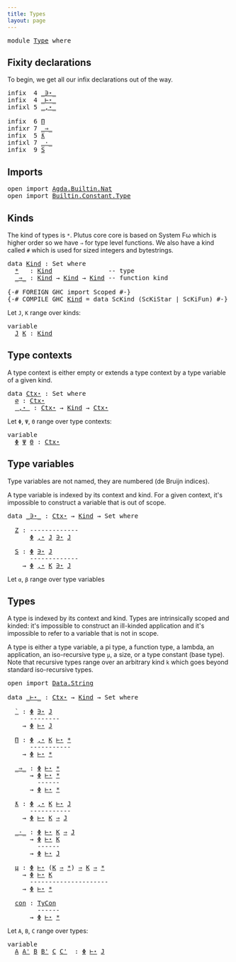 ```yaml
---
title: Types
layout: page
---
```


<pre class="Agda"><a id="40" class="Keyword">module</a> <a id="47" href="Type.html" class="Module">Type</a> <a id="52" class="Keyword">where</a>
</pre>
## Fixity declarations

To begin, we get all our infix declarations out of the way.

<pre class="Agda"><a id="152" class="Keyword">infix</a>  <a id="159" class="Number">4</a> <a id="161" href="Type.html#1323" class="Datatype Operator">_∋⋆_</a>
<a id="166" class="Keyword">infix</a>  <a id="173" class="Number">4</a> <a id="175" href="Type.html#2004" class="Datatype Operator">_⊢⋆_</a>
<a id="180" class="Keyword">infixl</a> <a id="187" class="Number">5</a> <a id="189" href="Type.html#981" class="InductiveConstructor Operator">_,⋆_</a>

<a id="195" class="Keyword">infix</a>  <a id="202" class="Number">6</a> <a id="204" href="Type.html#2080" class="InductiveConstructor">Π</a>
<a id="206" class="Keyword">infixr</a> <a id="213" class="Number">7</a> <a id="215" href="Type.html#626" class="InductiveConstructor Operator">_⇒_</a>
<a id="219" class="Keyword">infix</a>  <a id="226" class="Number">5</a> <a id="228" href="Type.html#2191" class="InductiveConstructor">ƛ</a>
<a id="230" class="Keyword">infixl</a> <a id="237" class="Number">7</a> <a id="239" href="Type.html#2246" class="InductiveConstructor Operator">_·_</a>
<a id="243" class="Keyword">infix</a>  <a id="250" class="Number">9</a> <a id="252" href="Type.html#1396" class="InductiveConstructor">S</a>
</pre>
## Imports

<pre class="Agda"><a id="275" class="Keyword">open</a> <a id="280" class="Keyword">import</a> <a id="287" href="Agda.Builtin.Nat.html" class="Module">Agda.Builtin.Nat</a>
<a id="304" class="Keyword">open</a> <a id="309" class="Keyword">import</a> <a id="316" href="Builtin.Constant.Type.html" class="Module">Builtin.Constant.Type</a>
</pre>
## Kinds

The kind of types is `*`. Plutus core core is based on System Fω which
is higher order so we have `⇒` for type level functions. We also have
a kind called `#` which is used for sized integers and bytestrings.

<pre class="Agda"><a id="567" class="Keyword">data</a> <a id="Kind"></a><a id="572" href="Type.html#572" class="Datatype">Kind</a> <a id="577" class="Symbol">:</a> <a id="579" class="PrimitiveType">Set</a> <a id="583" class="Keyword">where</a>
  <a id="Kind.*"></a><a id="591" href="Type.html#591" class="InductiveConstructor">*</a>   <a id="595" class="Symbol">:</a> <a id="597" href="Type.html#572" class="Datatype">Kind</a>               <a id="616" class="Comment">-- type</a>
  <a id="Kind._⇒_"></a><a id="626" href="Type.html#626" class="InductiveConstructor Operator">_⇒_</a> <a id="630" class="Symbol">:</a> <a id="632" href="Type.html#572" class="Datatype">Kind</a> <a id="637" class="Symbol">→</a> <a id="639" href="Type.html#572" class="Datatype">Kind</a> <a id="644" class="Symbol">→</a> <a id="646" href="Type.html#572" class="Datatype">Kind</a> <a id="651" class="Comment">-- function kind</a>

<a id="669" class="Symbol">{-#</a> <a id="673" class="Keyword">FOREIGN</a> <a id="681" class="Pragma">GHC</a> <a id="685" class="Pragma">import</a> <a id="692" class="Pragma">Scoped</a> <a id="699" class="Symbol">#-}</a>
<a id="703" class="Symbol">{-#</a> <a id="707" class="Keyword">COMPILE</a> <a id="715" class="Keyword">GHC</a> <a id="719" href="Type.html#572" class="Datatype">Kind</a> <a id="724" class="Pragma">=</a> <a id="726" class="Pragma">data</a> <a id="731" class="Pragma">ScKind</a> <a id="738" class="Pragma">(ScKiStar</a> <a id="748" class="Pragma">|</a> <a id="750" class="Pragma">ScKiFun)</a> <a id="759" class="Symbol">#-}</a>
</pre>
Let `J`, `K` range over kinds:
<pre class="Agda"><a id="803" class="Keyword">variable</a>
  <a id="814" href="Type.html#814" class="Generalizable">J</a> <a id="816" href="Type.html#816" class="Generalizable">K</a> <a id="818" class="Symbol">:</a> <a id="820" href="Type.html#572" class="Datatype">Kind</a>
</pre>
## Type contexts

A type context is either empty or extends a type
context by a type variable of a given kind.

<pre class="Agda"><a id="946" class="Keyword">data</a> <a id="Ctx⋆"></a><a id="951" href="Type.html#951" class="Datatype">Ctx⋆</a> <a id="956" class="Symbol">:</a> <a id="958" class="PrimitiveType">Set</a> <a id="962" class="Keyword">where</a>
  <a id="Ctx⋆.∅"></a><a id="970" href="Type.html#970" class="InductiveConstructor">∅</a> <a id="972" class="Symbol">:</a> <a id="974" href="Type.html#951" class="Datatype">Ctx⋆</a>
  <a id="Ctx⋆._,⋆_"></a><a id="981" href="Type.html#981" class="InductiveConstructor Operator">_,⋆_</a> <a id="986" class="Symbol">:</a> <a id="988" href="Type.html#951" class="Datatype">Ctx⋆</a> <a id="993" class="Symbol">→</a> <a id="995" href="Type.html#572" class="Datatype">Kind</a> <a id="1000" class="Symbol">→</a> <a id="1002" href="Type.html#951" class="Datatype">Ctx⋆</a>
</pre>
Let `Φ`, `Ψ`, `Θ` range over type contexts:
<pre class="Agda"><a id="1060" class="Keyword">variable</a>
  <a id="1071" href="Type.html#1071" class="Generalizable">Φ</a> <a id="1073" href="Type.html#1073" class="Generalizable">Ψ</a> <a id="1075" href="Type.html#1075" class="Generalizable">Θ</a> <a id="1077" class="Symbol">:</a> <a id="1079" href="Type.html#951" class="Datatype">Ctx⋆</a>
</pre>
## Type variables

Type variables are not named, they are numbered (de Bruijn indices).

A type variable is indexed by its context and kind. For a given
context, it's impossible to construct a variable that is out of
scope.

<pre class="Agda"><a id="1318" class="Keyword">data</a> <a id="_∋⋆_"></a><a id="1323" href="Type.html#1323" class="Datatype Operator">_∋⋆_</a> <a id="1328" class="Symbol">:</a> <a id="1330" href="Type.html#951" class="Datatype">Ctx⋆</a> <a id="1335" class="Symbol">→</a> <a id="1337" href="Type.html#572" class="Datatype">Kind</a> <a id="1342" class="Symbol">→</a> <a id="1344" class="PrimitiveType">Set</a> <a id="1348" class="Keyword">where</a>

  <a id="_∋⋆_.Z"></a><a id="1357" href="Type.html#1357" class="InductiveConstructor">Z</a> <a id="1359" class="Symbol">:</a> <a id="1361" class="Comment">-------------</a>
      <a id="1381" href="Type.html#1071" class="Generalizable">Φ</a> <a id="1383" href="Type.html#981" class="InductiveConstructor Operator">,⋆</a> <a id="1386" href="Type.html#814" class="Generalizable">J</a> <a id="1388" href="Type.html#1323" class="Datatype Operator">∋⋆</a> <a id="1391" href="Type.html#814" class="Generalizable">J</a>

  <a id="_∋⋆_.S"></a><a id="1396" href="Type.html#1396" class="InductiveConstructor">S</a> <a id="1398" class="Symbol">:</a> <a id="1400" href="Type.html#1071" class="Generalizable">Φ</a> <a id="1402" href="Type.html#1323" class="Datatype Operator">∋⋆</a> <a id="1405" href="Type.html#814" class="Generalizable">J</a>
      <a id="1413" class="Comment">-------------</a>
    <a id="1431" class="Symbol">→</a> <a id="1433" href="Type.html#1071" class="Generalizable">Φ</a> <a id="1435" href="Type.html#981" class="InductiveConstructor Operator">,⋆</a> <a id="1438" href="Type.html#816" class="Generalizable">K</a> <a id="1440" href="Type.html#1323" class="Datatype Operator">∋⋆</a> <a id="1443" href="Type.html#814" class="Generalizable">J</a>
</pre>
Let `α`, `β` range over type variables

## Types

A type is indexed by its context and kind. Types are intrinsically
scoped and kinded: it's impossible to construct an ill-kinded
application and it's impossible to refer to a variable that is not in
scope.

A type is either a type variable, a pi type, a function type, a
lambda, an application, an iso-recursive type `μ`, a size, or a type
constant (base type). Note that recursive types range over an
arbitrary kind `k` which goes beyond standard iso-recursive types.

<pre class="Agda"><a id="1974" class="Keyword">open</a> <a id="1979" class="Keyword">import</a> <a id="1986" href="Data.String.html" class="Module">Data.String</a>

<a id="1999" class="Keyword">data</a> <a id="_⊢⋆_"></a><a id="2004" href="Type.html#2004" class="Datatype Operator">_⊢⋆_</a> <a id="2009" class="Symbol">:</a> <a id="2011" href="Type.html#951" class="Datatype">Ctx⋆</a> <a id="2016" class="Symbol">→</a> <a id="2018" href="Type.html#572" class="Datatype">Kind</a> <a id="2023" class="Symbol">→</a> <a id="2025" class="PrimitiveType">Set</a> <a id="2029" class="Keyword">where</a>

  <a id="_⊢⋆_.`"></a><a id="2038" href="Type.html#2038" class="InductiveConstructor">`</a> <a id="2040" class="Symbol">:</a> <a id="2042" href="Type.html#1071" class="Generalizable">Φ</a> <a id="2044" href="Type.html#1323" class="Datatype Operator">∋⋆</a> <a id="2047" href="Type.html#814" class="Generalizable">J</a>
      <a id="2055" class="Comment">--------</a>
    <a id="2068" class="Symbol">→</a> <a id="2070" href="Type.html#1071" class="Generalizable">Φ</a> <a id="2072" href="Type.html#2004" class="Datatype Operator">⊢⋆</a> <a id="2075" href="Type.html#814" class="Generalizable">J</a>

  <a id="_⊢⋆_.Π"></a><a id="2080" href="Type.html#2080" class="InductiveConstructor">Π</a> <a id="2082" class="Symbol">:</a> <a id="2084" href="Type.html#1071" class="Generalizable">Φ</a> <a id="2086" href="Type.html#981" class="InductiveConstructor Operator">,⋆</a> <a id="2089" href="Type.html#816" class="Generalizable">K</a> <a id="2091" href="Type.html#2004" class="Datatype Operator">⊢⋆</a> <a id="2094" href="Type.html#591" class="InductiveConstructor">*</a>
      <a id="2102" class="Comment">-----------</a>
    <a id="2118" class="Symbol">→</a> <a id="2120" href="Type.html#1071" class="Generalizable">Φ</a> <a id="2122" href="Type.html#2004" class="Datatype Operator">⊢⋆</a> <a id="2125" href="Type.html#591" class="InductiveConstructor">*</a>

  <a id="_⊢⋆_._⇒_"></a><a id="2130" href="Type.html#2130" class="InductiveConstructor Operator">_⇒_</a> <a id="2134" class="Symbol">:</a> <a id="2136" href="Type.html#1071" class="Generalizable">Φ</a> <a id="2138" href="Type.html#2004" class="Datatype Operator">⊢⋆</a> <a id="2141" href="Type.html#591" class="InductiveConstructor">*</a>
      <a id="2149" class="Symbol">→</a> <a id="2151" href="Type.html#1071" class="Generalizable">Φ</a> <a id="2153" href="Type.html#2004" class="Datatype Operator">⊢⋆</a> <a id="2156" href="Type.html#591" class="InductiveConstructor">*</a>
        <a id="2166" class="Comment">------</a>
      <a id="2179" class="Symbol">→</a> <a id="2181" href="Type.html#1071" class="Generalizable">Φ</a> <a id="2183" href="Type.html#2004" class="Datatype Operator">⊢⋆</a> <a id="2186" href="Type.html#591" class="InductiveConstructor">*</a>

  <a id="_⊢⋆_.ƛ"></a><a id="2191" href="Type.html#2191" class="InductiveConstructor">ƛ</a> <a id="2193" class="Symbol">:</a> <a id="2195" href="Type.html#1071" class="Generalizable">Φ</a> <a id="2197" href="Type.html#981" class="InductiveConstructor Operator">,⋆</a> <a id="2200" href="Type.html#816" class="Generalizable">K</a> <a id="2202" href="Type.html#2004" class="Datatype Operator">⊢⋆</a> <a id="2205" href="Type.html#814" class="Generalizable">J</a> 
      <a id="2214" class="Comment">-----------</a>
    <a id="2230" class="Symbol">→</a> <a id="2232" href="Type.html#1071" class="Generalizable">Φ</a> <a id="2234" href="Type.html#2004" class="Datatype Operator">⊢⋆</a> <a id="2237" href="Type.html#816" class="Generalizable">K</a> <a id="2239" href="Type.html#626" class="InductiveConstructor Operator">⇒</a> <a id="2241" href="Type.html#814" class="Generalizable">J</a>

  <a id="_⊢⋆_._·_"></a><a id="2246" href="Type.html#2246" class="InductiveConstructor Operator">_·_</a> <a id="2250" class="Symbol">:</a> <a id="2252" href="Type.html#1071" class="Generalizable">Φ</a> <a id="2254" href="Type.html#2004" class="Datatype Operator">⊢⋆</a> <a id="2257" href="Type.html#816" class="Generalizable">K</a> <a id="2259" href="Type.html#626" class="InductiveConstructor Operator">⇒</a> <a id="2261" href="Type.html#814" class="Generalizable">J</a>
      <a id="2269" class="Symbol">→</a> <a id="2271" href="Type.html#1071" class="Generalizable">Φ</a> <a id="2273" href="Type.html#2004" class="Datatype Operator">⊢⋆</a> <a id="2276" href="Type.html#816" class="Generalizable">K</a>
        <a id="2286" class="Comment">------</a>
      <a id="2299" class="Symbol">→</a> <a id="2301" href="Type.html#1071" class="Generalizable">Φ</a> <a id="2303" href="Type.html#2004" class="Datatype Operator">⊢⋆</a> <a id="2306" href="Type.html#814" class="Generalizable">J</a>

  <a id="_⊢⋆_.μ"></a><a id="2311" href="Type.html#2311" class="InductiveConstructor">μ</a> <a id="2313" class="Symbol">:</a> <a id="2315" href="Type.html#1071" class="Generalizable">Φ</a> <a id="2317" href="Type.html#2004" class="Datatype Operator">⊢⋆</a> <a id="2320" class="Symbol">(</a><a id="2321" href="Type.html#816" class="Generalizable">K</a> <a id="2323" href="Type.html#626" class="InductiveConstructor Operator">⇒</a> <a id="2325" href="Type.html#591" class="InductiveConstructor">*</a><a id="2326" class="Symbol">)</a> <a id="2328" href="Type.html#626" class="InductiveConstructor Operator">⇒</a> <a id="2330" href="Type.html#816" class="Generalizable">K</a> <a id="2332" href="Type.html#626" class="InductiveConstructor Operator">⇒</a> <a id="2334" href="Type.html#591" class="InductiveConstructor">*</a>
    <a id="2340" class="Symbol">→</a> <a id="2342" href="Type.html#1071" class="Generalizable">Φ</a> <a id="2344" href="Type.html#2004" class="Datatype Operator">⊢⋆</a> <a id="2347" href="Type.html#816" class="Generalizable">K</a>
      <a id="2355" class="Comment">---------------------</a>
    <a id="2381" class="Symbol">→</a> <a id="2383" href="Type.html#1071" class="Generalizable">Φ</a> <a id="2385" href="Type.html#2004" class="Datatype Operator">⊢⋆</a> <a id="2388" href="Type.html#591" class="InductiveConstructor">*</a>

  <a id="_⊢⋆_.con"></a><a id="2393" href="Type.html#2393" class="InductiveConstructor">con</a> <a id="2397" class="Symbol">:</a> <a id="2399" href="Builtin.Constant.Type.html#2898" class="Datatype">TyCon</a>
        <a id="2413" class="Comment">------</a>
      <a id="2426" class="Symbol">→</a> <a id="2428" href="Type.html#1071" class="Generalizable">Φ</a> <a id="2430" href="Type.html#2004" class="Datatype Operator">⊢⋆</a> <a id="2433" href="Type.html#591" class="InductiveConstructor">*</a>
</pre>
Let `A`, `B`, `C` range over types:
<pre class="Agda"><a id="2480" class="Keyword">variable</a>
  <a id="2491" href="Type.html#2491" class="Generalizable">A</a> <a id="2493" href="Type.html#2493" class="Generalizable">A&#39;</a> <a id="2496" href="Type.html#2496" class="Generalizable">B</a> <a id="2498" href="Type.html#2498" class="Generalizable">B&#39;</a> <a id="2501" href="Type.html#2501" class="Generalizable">C</a> <a id="2503" href="Type.html#2503" class="Generalizable">C&#39;</a>  <a id="2507" class="Symbol">:</a> <a id="2509" href="Type.html#1071" class="Generalizable">Φ</a> <a id="2511" href="Type.html#2004" class="Datatype Operator">⊢⋆</a> <a id="2514" href="Type.html#814" class="Generalizable">J</a>
</pre>